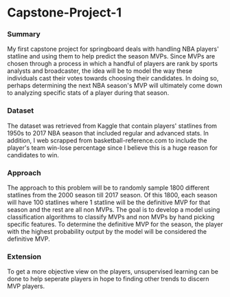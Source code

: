 # Capstone-Project-1
### Summary
My first capstone project for springboard deals with handling NBA players' statline and using them to help predict the season MVPs. Since MVPs are chosen through a process in which a handful of players are rank by sports analysts and broadcaster, the idea will be to model the way these individuals cast their votes towards choosing their candidates. In doing so, perhaps determining the next NBA season's MVP will ultimately come down to analyzing specific stats of a player during that season.


### Dataset
The dataset was retrieved from Kaggle that contain players' statlines from 1950s to 2017 NBA season that included regular and advanced stats. In addition, I web scrapped from basketball-reference.com to include the player's team win-lose percentage since I believe this is a huge reason for candidates to win.


### Approach
The approach to this problem will be to randomly sample 1800 different statlines from the 2000 season till 2017 season. Of this 1800, each season will have 100 statlines where 1 statline will be the definitive MVP for that season and the rest are all non MVPs. The goal is to develop a model using classification algorithms to classify MVPs and non MVPs by hand picking specific features. To determine the definitive MVP for the season, the player with the highest probability output by the model will be considered the definitive MVP.


### Extension
To get a more objective view on the players, unsupervised learning can be done to help seperate players in hope to finding other trends to discern MVP players.
